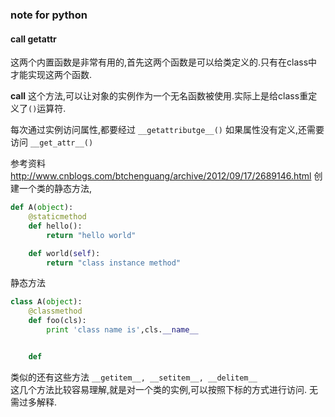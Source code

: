 ### note for python

#### __call__  __getattr__  

这两个内置函数是非常有用的,首先这两个函数是可以给类定义的.只有在class中才能实现这两个函数.

__call__ 这个方法,可以让对象的实例作为一个无名函数被使用.实际上是给class重定义了`()`运算符.

每次通过实例访问属性,都要经过 `__getattributge__()` 如果属性没有定义,还需要访问 `__get_attr__()`


参考资料  
<http://www.cnblogs.com/btchenguang/archive/2012/09/17/2689146.html>
创建一个类的静态方法,  
```python
def A(object):
    @staticmethod
    def hello():
        return "hello world"

    def world(self):
        return "class instance method"

```

静态方法  
```python
class A(object):
    @classmethod
    def foo(cls):
        print 'class name is',cls.__name__


    def 

```
类似的还有这些方法 `__getitem__, __setitem__, __delitem__`  
这几个方法比较容易理解,就是对一个类的实例,可以按照下标的方式进行访问. 无需过多解释.

